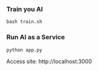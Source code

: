 
### Train you AI
```
bash train.sh
```

### Run AI as a Service
```
python app.py
```

Access site: http://localhost:3000
